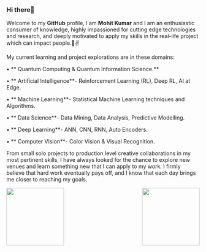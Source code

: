### Hi there👋

Welcome to my **GitHub** profile, I am **Mohit Kumar** and I am an enthusiastic consumer of knowledge, highly impassioned for cutting edge technologies and research, and deeply motivated to apply my skills in the real-life project which can impact people.🤩✌️

My current learning and project explorations are in these domains:

•	** Quantum Computing & Quantum Information Science.**

•	** Artificial Intelligence**- Reinforcement Learning (RL), Deep RL, AI at Edge.

•	** Machine Learning**- Statistical Machine Learning techniques and Algorithms.

•	** Data Science**- Data Mining, Data Analysis, Predictive Modelling.

•	** Deep Learning**- ANN, CNN, RNN, Auto Encoders.

•	** Computer Vision**- Color Vision & Visual Recognition.

From small solo projects to production level creative collaborations in my most pertinent skills, I have always looked for the chance to explore new venues and learn something new that I can apply to my work. I firmly believe that hard work eventually pays off, and I know that each day brings me closer to reaching my goals.

<img src="https://github-readme-stats.vercel.app/api?username=Mohitkr95&&show_icons=true&title_color=54d1ff&icon_color=ff860d&text_color=F5F5F5&bg_color=1b1b1b" align="left" height=150em> <img src="https://github-readme-stats.vercel.app/api/top-langs/?username=Mohitkr95&layout=compact" align="right" height=150em>



